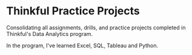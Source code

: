 # Thinkful Practice Projects

Consolidating all assignments, drills, and practice projects completed in Thinkful's Data Analytics program.

In the program, I've learned Excel, SQL, Tableau and Python.
